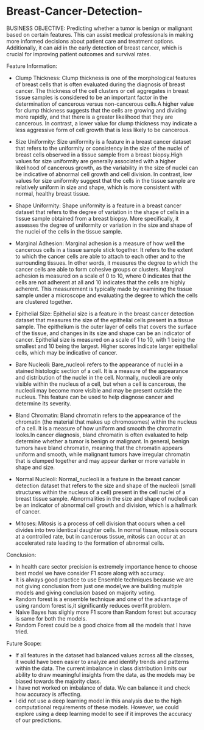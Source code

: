 # Breast-Cancer-Detection-
BUSINESS OBJECTIVE: Predicting whether a tumor is benign or malignant based on certain features. This can assist medical professionals in making more informed decisions about patient care and treatment options. Additionally, it can aid in the early detection of breast cancer, which is crucial for improving patient outcomes and survival rates.

Feature Information:

* Clump Thickness: Clump thickness is one of the morphological features of breast cells that is often evaluated during the diagnosis of breast cancer. The thickness of the cell clusters or cell aggregates in breast tissue samples is considered to be an important factor in the determination of cancerous versus non-cancerous cells.A higher value for clump thickness suggests that the cells are growing and dividing more rapidly, and that there is a greater likelihood that they are cancerous. In contrast, a lower value for clump thickness may indicate a less aggressive form of cell growth that is less likely to be cancerous.

* Size Uniformity: Size uniformity is a feature in a breast cancer dataset that refers to the uniformity or consistency in the size of the nuclei of breast cells observed in a tissue sample from a breast biopsy.High values for size uniformity are generally associated with a higher likelihood of cancerous growth, as the variability in the size of nuclei can be indicative of abnormal cell growth and cell division. In contrast, low values for size uniformity suggest that the cells in the tissue sample are relatively uniform in size and shape, which is more consistent with normal, healthy breast tissue.

* Shape Uniformity: Shape uniformity is a feature in a breast cancer dataset that refers to the degree of variation in the shape of cells in a tissue sample obtained from a breast biopsy. More specifically, it assesses the degree of uniformity or variation in the size and shape of the nuclei of the cells in the tissue sample.

* Marginal Adhesion: Marginal adhesion is a measure of how well the cancerous cells in a tissue sample stick together. It refers to the extent to which the cancer cells are able to attach to each other and to the surrounding tissues. In other words, it measures the degree to which the cancer cells are able to form cohesive groups or clusters. Marginal adhesion is measured on a scale of 0 to 10, where 0 indicates that the cells are not adherent at all and 10 indicates that the cells are highly adherent. This measurement is typically made by examining the tissue sample under a microscope and evaluating the degree to which the cells are clustered together.

* Epithelial Size: Epithelial size is a feature in the breast cancer detection dataset that measures the size of the epithelial cells present in a tissue sample. The epithelium is the outer layer of cells that covers the surface of the tissue, and changes in its size and shape can be an indicator of cancer. Epithelial size is measured on a scale of 1 to 10, with 1 being the smallest and 10 being the largest. Higher scores indicate larger epithelial cells, which may be indicative of cancer.

* Bare Nucleoli: Bare_nucleoli refers to the appearance of nuclei in a stained histologic section of a cell. It is a measure of the appearance and distribution of the nuclei in the cell. Normally, nucleoli are only visible within the nucleus of a cell, but when a cell is cancerous, the nucleoli may become more visible and may be present outside the nucleus. This feature can be used to help diagnose cancer and determine its severity.

* Bland Chromatin: Bland chromatin refers to the appearance of the chromatin (the material that makes up chromosomes) within the nucleus of a cell. It is a measure of how uniform and smooth the chromatin looks.In cancer diagnosis, bland chromatin is often evaluated to help determine whether a tumor is benign or malignant. In general, benign tumors have bland chromatin, meaning that the chromatin appears uniform and smooth, while malignant tumors have irregular chromatin that is clumped together and may appear darker or more variable in shape and size.

* Normal Nucleoli: Normal_nucleoli is a feature in the breast cancer detection dataset that refers to the size and shape of the nucleoli (small structures within the nucleus of a cell) present in the cell nuclei of a breast tissue sample. Abnormalities in the size and shape of nucleoli can be an indicator of abnormal cell growth and division, which is a hallmark of cancer.

* Mitoses: Mitosis is a process of cell division that occurs when a cell divides into two identical daughter cells. In normal tissue, mitosis occurs at a controlled rate, but in cancerous tissue, mitosis can occur at an accelerated rate leading to the formation of abnormal cells.

Conclusion:

* In health care sector precision is extremely importance hence to choose best model we have consider F1 score along with accuracy.
* It is always good practice to use Ensemble techniques because we are not giving conclusion from just one model,we are building multiple models and giving conclusion based on majority voting.
* Random forest is a ensemble technique and one of the advantage of using random forest is,it significantly reduces overfit problem.
* Naive Bayes has slighly more F1 score than Random forest but accuracy is same for both the models.
* Random Forest could be a good choice from all the models that I have tried.

Future Scope:

* If all features in the dataset had balanced values across all the classes, it would have been easier to analyze and identify trends and patterns within the data. The current imbalance in class distribution limits our ability to draw meaningful insights from the data, as the models may be biased towards the majority class.
* I have not worked on imbalance of data. We can balance it and check how accuracy is affecting.
* I did not use a deep learning model in this analysis due to the high computational requirements of these models. However, we could explore using a deep learning model to see if it improves the accuracy of our predictions.
